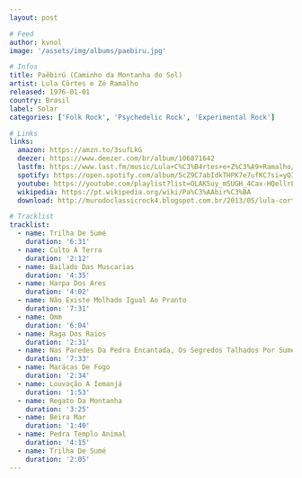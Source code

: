 ```yaml
---
layout: post

# Feed
author: kvnol
image: '/assets/img/albums/paebiru.jpg'

# Infos
title: Paêbirú (Caminho da Montanha do Sol)
artist: Lula Côrtes e Zé Ramalho
released: 1976-01-01
country: Brasil
label: Solar
categories: ['Folk Rock', 'Psychedelic Rock', 'Experimental Rock']

# Links
links:
  amazon: https://amzn.to/3sufLkG
  deezer: https://www.deezer.com/br/album/106871642
  lastfm: https://www.last.fm/music/Lula+C%C3%B4rtes+e+Z%C3%A9+Ramalho/Pa%C3%AAbir%C3%BA
  spotify: https://open.spotify.com/album/5cZ9C7abIdkTHPK7e7ufKC?si=yQIwiY5KSRSvrLVNKkKC3A
  youtube: https://youtube.com/playlist?list=OLAK5uy_mSUGH_4Cax-HQellrLQxnEVCeJLM6gZO4
  wikipedia: https://pt.wikipedia.org/wiki/Pa%C3%AAbir%C3%BA
  download: http://murodoclassicrock4.blogspot.com.br/2013/05/lula-cortes-ze-ramalho-paebiru-1975.html

# Tracklist
tracklist:
  - name: Trilha De Sumé
    duration: '6:31'
  - name: Culto À Terra
    duration: '2:12'
  - name: Bailado Das Muscarias
    duration: '4:35'
  - name: Harpa Dos Ares
    duration: '4:02'
  - name: Não Existe Molhado Igual Ao Pranto
    duration: '7:31'
  - name: Omm
    duration: '6:04'
  - name: Raga Dos Raios
    duration: '2:31'
  - name: Nas Paredes Da Pedra Encantada, Os Segredos Talhados Por Sumé
    duration: '7:33'
  - name: Marácas De Fogo
    duration: '2:34'
  - name: Louvação A Iemanjá
    duration: '1:53'
  - name: Regato Da Montanha
    duration: '3:25'
  - name: Beira Mar
    duration: '1:40'
  - name: Pedra Templo Animal
    duration: '4:15'
  - name: Trilha De Sumé
    duration: '2:05'
---
```

